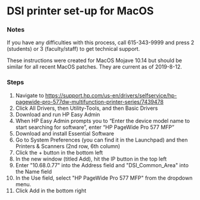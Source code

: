 # DSI printer set-up for MacOS

### Notes

If you have any difficulties with this process, call 615-343-9999 and press 2 (students) or 3 (faculty/staff) to get technical support.

These instructions were created for MacOS Mojave 10.14 but should be similar for all recent MacOS patches. They are current as of 2019-8-12.

### Steps

1. Navigate to https://support.hp.com/us-en/drivers/selfservice/hp-pagewide-pro-577dw-multifunction-printer-series/7439478
2. Click All Drivers, then Utility-Tools, and then Basic Drivers
3. Download and run HP Easy Admin
4. When HP Easy Admin prompts you to “Enter the device model name to start searching for software”, enter “HP PageWide Pro 577 MFP”
5. Download and install Essential Software
6. Go to System Preferences (you can find it in the Launchpad) and then Printers & Scanners (2nd row, 6th column)
7. Click the + button in the bottom left
8. In the new window (titled Add), hit the IP button in the top left
9. Enter "10.68.0.77" into the Address field and "DSI_Common_Area" into the Name field
10. In the Use field, select "HP PageWide Pro 577 MFP" from the dropdown menu.
10. Click Add in the bottom right
